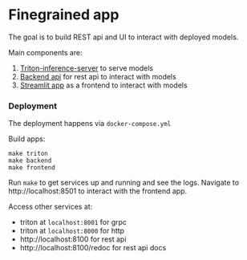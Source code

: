 # Finegrained app

The goal is to build REST api and UI
to interact with deployed models.

Main components are:
1. [Triton-inference-server](https://github.com/triton-inference-server/server)
to serve models
2. [Backend api](fastapi.tiangolo.com/) for rest api to interact with models
3. [Streamlit app](streamlit.io/) as a frontend
to interact with models

### Deployment

The deployment happens via `docker-compose.yml`

Build apps:
```shell
make triton
make backend
make frontend
```

Run `make` to get services up and running and see the logs.
Navigate to http://localhost:8501 to interact with the frontend app.

Access other services at:
- triton at `localhost:8001` for grpc
- triton at `localhost:8000` for http
- http://localhost:8100 for rest api
- http://localhost:8100/redoc for rest api docs